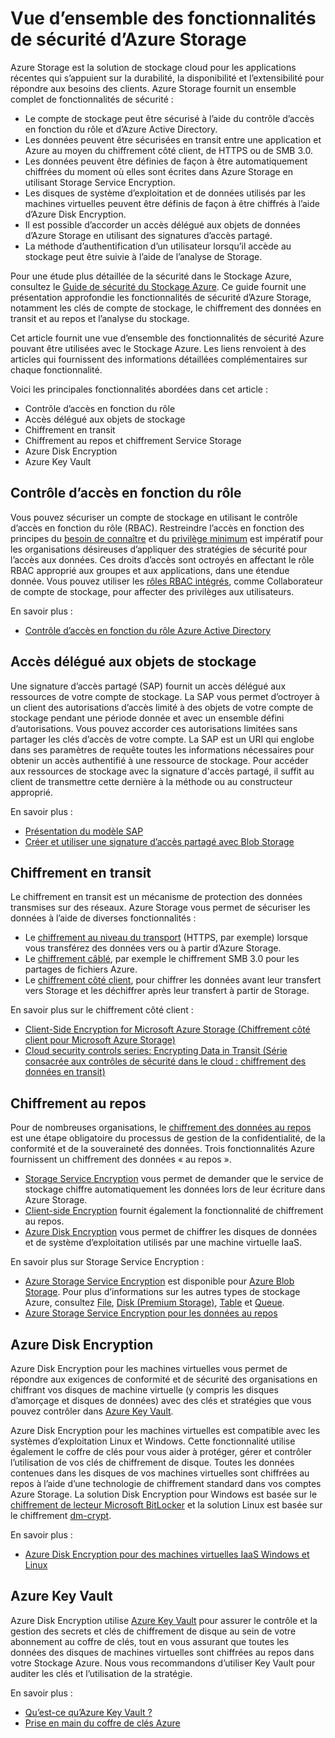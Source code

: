 <properties
   pageTitle="Vue d’ensemble des fonctionnalités de sécurité d’Azure Storage | Microsoft Azure"
   description=" Azure Storage est la solution de stockage cloud pour les applications récentes qui s’appuient sur la durabilité, la disponibilité et l’extensibilité pour répondre aux besoins des clients. Cet article fournit une vue d’ensemble des principales fonctionnalités de sécurité Azure pouvant être utilisées avec Azure Storage. "
   services="security"
   documentationCenter="na"
   authors="TerryLanfear"
   manager="MBaldwin"
   editor="TomSh"/>

<tags
   ms.service="security"
   ms.devlang="na"
   ms.topic="article"
   ms.tgt_pltfrm="na"
   ms.workload="na"
   ms.date="09/16/2016"
   ms.author="terrylan"/>

# Vue d’ensemble des fonctionnalités de sécurité d’Azure Storage

Azure Storage est la solution de stockage cloud pour les applications récentes qui s’appuient sur la durabilité, la disponibilité et l’extensibilité pour répondre aux besoins des clients. Azure Storage fournit un ensemble complet de fonctionnalités de sécurité :

- Le compte de stockage peut être sécurisé à l’aide du contrôle d’accès en fonction du rôle et d’Azure Active Directory.
- Les données peuvent être sécurisées en transit entre une application et Azure au moyen du chiffrement côté client, de HTTPS ou de SMB 3.0.
- Les données peuvent être définies de façon à être automatiquement chiffrées du moment où elles sont écrites dans Azure Storage en utilisant Storage Service Encryption.
- Les disques de système d’exploitation et de données utilisés par les machines virtuelles peuvent être définis de façon à être chiffrés à l’aide d’Azure Disk Encryption.
- Il est possible d’accorder un accès délégué aux objets de données d’Azure Storage en utilisant des signatures d’accès partagé.
- La méthode d’authentification d’un utilisateur lorsqu’il accède au stockage peut être suivie à l’aide de l’analyse de Storage.

Pour une étude plus détaillée de la sécurité dans le Stockage Azure, consultez le [Guide de sécurité du Stockage Azure](../storage/storage-security-guide.md). Ce guide fournit une présentation approfondie les fonctionnalités de sécurité d’Azure Storage, notamment les clés de compte de stockage, le chiffrement des données en transit et au repos et l’analyse du stockage.

Cet article fournit une vue d’ensemble des fonctionnalités de sécurité Azure pouvant être utilisées avec le Stockage Azure. Les liens renvoient à des articles qui fournissent des informations détaillées complémentaires sur chaque fonctionnalité.

Voici les principales fonctionnalités abordées dans cet article :

- Contrôle d’accès en fonction du rôle
- Accès délégué aux objets de stockage
- Chiffrement en transit
- Chiffrement au repos et chiffrement Service Storage
- Azure Disk Encryption
- Azure Key Vault

## Contrôle d’accès en fonction du rôle

Vous pouvez sécuriser un compte de stockage en utilisant le contrôle d’accès en fonction du rôle (RBAC). Restreindre l’accès en fonction des principes du [besoin de connaître](https://en.wikipedia.org/wiki/Need_to_know) et du [privilège minimum](https://en.wikipedia.org/wiki/Principle_of_least_privilege) est impératif pour les organisations désireuses d’appliquer des stratégies de sécurité pour l’accès aux données. Ces droits d’accès sont octroyés en affectant le rôle RBAC approprié aux groupes et aux applications, dans une étendue donnée. Vous pouvez utiliser les [rôles RBAC intégrés](../active-directory/role-based-access-built-in-roles.md), comme Collaborateur de compte de stockage, pour affecter des privilèges aux utilisateurs.

En savoir plus :

- [Contrôle d’accès en fonction du rôle Azure Active Directory](../active-directory/role-based-access-control-configure.md)

## Accès délégué aux objets de stockage

Une signature d’accès partagé (SAP) fournit un accès délégué aux ressources de votre compte de stockage. La SAP vous permet d’octroyer à un client des autorisations d’accès limité à des objets de votre compte de stockage pendant une période donnée et avec un ensemble défini d’autorisations. Vous pouvez accorder ces autorisations limitées sans partager les clés d’accès de votre compte. La SAP est un URI qui englobe dans ses paramètres de requête toutes les informations nécessaires pour obtenir un accès authentifié à une ressource de stockage. Pour accéder aux ressources de stockage avec la signature d'accès partagé, il suffit au client de transmettre cette dernière à la méthode ou au constructeur approprié.

En savoir plus :

- [Présentation du modèle SAP](../storage/storage-dotnet-shared-access-signature-part-1.md)
- [Créer et utiliser une signature d’accès partagé avec Blob Storage](../storage/storage-dotnet-shared-access-signature-part-2.md)

## Chiffrement en transit
Le chiffrement en transit est un mécanisme de protection des données transmises sur des réseaux. Azure Storage vous permet de sécuriser les données à l’aide de diverses fonctionnalités :

- Le [chiffrement au niveau du transport](../storage/storage-security-guide.md#encryption-in-transit) (HTTPS, par exemple) lorsque vous transférez des données vers ou à partir d’Azure Storage.
- Le [chiffrement câblé](../storage/storage-security-guide.md#using-encryption-during-transit-with-azure-file-shares), par exemple le chiffrement SMB 3.0 pour les partages de fichiers Azure.
- Le [chiffrement côté client](../storage/storage-security-guide.md#using-client-side-encryption-to-secure-data-that-you-send-to-storage), pour chiffrer les données avant leur transfert vers Storage et les déchiffrer après leur transfert à partir de Storage.

En savoir plus sur le chiffrement côté client :

- [Client-Side Encryption for Microsoft Azure Storage (Chiffrement côté client pour Microsoft Azure Storage)](https://blogs.msdn.microsoft.com/windowsazurestorage/2015/04/28/client-side-encryption-for-microsoft-azure-storage-preview/)
- [Cloud security controls series: Encrypting Data in Transit (Série consacrée aux contrôles de sécurité dans le cloud : chiffrement des données en transit)](http://blogs.microsoft.com/cybertrust/2015/08/10/cloud-security-controls-series-encrypting-data-in-transit/)

## Chiffrement au repos

Pour de nombreuses organisations, le [chiffrement des données au repos](https://blogs.microsoft.com/cybertrust/2015/09/10/cloud-security-controls-series-encrypting-data-at-rest/) est une étape obligatoire du processus de gestion de la confidentialité, de la conformité et de la souveraineté des données. Trois fonctionnalités Azure fournissent un chiffrement des données « au repos ».

- [Storage Service Encryption](../storage/storage-security-guide.md#encryption-at-rest) vous permet de demander que le service de stockage chiffre automatiquement les données lors de leur écriture dans Azure Storage.
- [Client-side Encryption](../storage/storage-security-guide.md#client-side-encryption) fournit également la fonctionnalité de chiffrement au repos.
- [Azure Disk Encryption](../storage/storage-security-guide.md#using-azure-disk-encryption-to-encrypt-disks-used-by-your-virtual-machines) vous permet de chiffrer les disques de données et de système d’exploitation utilisés par une machine virtuelle IaaS.

En savoir plus sur Storage Service Encryption :

- [Azure Storage Service Encryption](https://azure.microsoft.com/services/storage/) est disponible pour [Azure Blob Storage](https://azure.microsoft.com/services/storage/blobs/). Pour plus d’informations sur les autres types de stockage Azure, consultez [File](https://azure.microsoft.com/services/storage/files/), [Disk (Premium Storage)](https://azure.microsoft.com/services/storage/premium-storage/), [Table](https://azure.microsoft.com/services/storage/tables/) et [Queue](https://azure.microsoft.com/services/storage/queues/).
- [Azure Storage Service Encryption pour les données au repos](../storage/storage-service-encryption.md)

## Azure Disk Encryption

Azure Disk Encryption pour les machines virtuelles vous permet de répondre aux exigences de conformité et de sécurité des organisations en chiffrant vos disques de machine virtuelle (y compris les disques d’amorçage et disques de données) avec des clés et stratégies que vous pouvez contrôler dans [Azure Key Vault](https://azure.microsoft.com/services/key-vault/).

Azure Disk Encryption pour les machines virtuelles est compatible avec les systèmes d’exploitation Linux et Windows. Cette fonctionnalité utilise également le coffre de clés pour vous aider à protéger, gérer et contrôler l’utilisation de vos clés de chiffrement de disque. Toutes les données contenues dans les disques de vos machines virtuelles sont chiffrées au repos à l’aide d’une technologie de chiffrement standard dans vos comptes Azure Storage. La solution Disk Encryption pour Windows est basée sur le [chiffrement de lecteur Microsoft BitLocker](https://technet.microsoft.com/library/cc732774.aspx) et la solution Linux est basée sur le chiffrement [dm-crypt](https://en.wikipedia.org/wiki/Dm-crypt).

En savoir plus :

- [Azure Disk Encryption pour des machines virtuelles IaaS Windows et Linux](https://gallery.technet.microsoft.com/Azure-Disk-Encryption-for-a0018eb0)

## Azure Key Vault

Azure Disk Encryption utilise [Azure Key Vault](https://azure.microsoft.com/services/key-vault/) pour assurer le contrôle et la gestion des secrets et clés de chiffrement de disque au sein de votre abonnement au coffre de clés, tout en vous assurant que toutes les données des disques de machines virtuelles sont chiffrées au repos dans votre Stockage Azure. Nous vous recommandons d’utiliser Key Vault pour auditer les clés et l’utilisation de la stratégie.

En savoir plus :

- [Qu’est-ce qu’Azure Key Vault ?](../key-vault/key-vault-whatis.md)
- [Prise en main du coffre de clés Azure](../key-vault/key-vault-get-started.md)

<!---HONumber=AcomDC_0921_2016-->